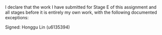 I declare that the work I have submitted for Stage E of this assignment and all stages before it is entirely my own work, with the
following documented exceptions:


Signed: Honggu Lin (u6135394)
